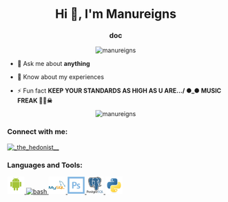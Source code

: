 <h1 align="center">Hi 👋, I'm Manureigns</h1>
<h3 align="center">doc</h3>


<p align="middle"> <img src="https://media4.giphy.com/headers/jmckeehen/s2wy7iphPP98.gif?1?username=manureigns&label=Profile%20views&color=0e75b6&style=flat" alt="manureigns" /> </p>


- 💬 Ask me about **anything**

- 📄 Know about my experiences 

- ⚡ Fun fact **KEEP YOUR STANDARDS AS HIGH AS U ARE.../ ●_● MUSIC FREAK 🔸️🔹️☠**

<p align="middle"> <img src="https://giffiles.alphacoders.com/559/55914.gif?1?username=manureigns&label=Profile%20views&color=0e75b6&style=flat" alt="manureigns" /> </p>

<h3 align="left">Connect with me:</h3>
<p align="left">
<a href="https://instagram.com/_the_hedonist__" target="blank"><img align="center" src="https://raw.githubusercontent.com/rahuldkjain/github-profile-readme-generator/master/src/images/icons/Social/instagram.svg" alt="_the_hedonist__" height="30" width="40" /></a>
</p>

<h3 align="left">Languages and Tools:</h3>
<p align="left"> <a href="https://developer.android.com" target="_blank" rel="noreferrer"> <img src="https://raw.githubusercontent.com/devicons/devicon/master/icons/android/android-original-wordmark.svg" alt="android" width="40" height="40"/> </a> <a href="https://www.gnu.org/software/bash/" target="_blank" rel="noreferrer"> <img src="https://www.vectorlogo.zone/logos/gnu_bash/gnu_bash-icon.svg" alt="bash" width="40" height="40"/> </a> <a href="https://www.mysql.com/" target="_blank" rel="noreferrer"> <img src="https://raw.githubusercontent.com/devicons/devicon/master/icons/mysql/mysql-original-wordmark.svg" alt="mysql" width="40" height="40"/> </a> <a href="https://www.photoshop.com/en" target="_blank" rel="noreferrer"> <img src="https://raw.githubusercontent.com/devicons/devicon/master/icons/photoshop/photoshop-line.svg" alt="photoshop" width="40" height="40"/> </a> <a href="https://www.postgresql.org" target="_blank" rel="noreferrer"> <img src="https://raw.githubusercontent.com/devicons/devicon/master/icons/postgresql/postgresql-original-wordmark.svg" alt="postgresql" width="40" height="40"/> </a> <a href="https://www.python.org" target="_blank" rel="noreferrer"> <img src="https://raw.githubusercontent.com/devicons/devicon/master/icons/python/python-original.svg" alt="python" width="40" height="40"/> </a> </p>
